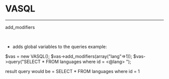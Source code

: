 # VASQL
-----
 add_modifiers

<br>

- adds global variables to the queries
example:

$vas = new VASQL();
$vas->add_modifiers(array("lang"=>1));
$vas->query("SELECT * FROM languages where id = <@lang> ");

result query would be =
        SELECT * FROM languages where id = 1
